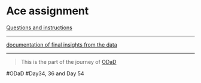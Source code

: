 # Ace assignment

[Questions and instructions](https://github.com/Zinwaiyan274/Ace-assignment/files/9155466/PreScreen_DSAI_r3.pdf)
___
[documentation of final insights from the data ](https://docs.google.com/document/d/1UensMBB-UvfDT_5kMSoyp7Ei2O8j65actX6AbKSbU6s/edit?usp=sharing)

___

> This is the part of the journey of [ODaD](https://github.com/Zinwaiyan274/One-DS-a-day)

#ODaD
#Day34, 36 and Day 54

